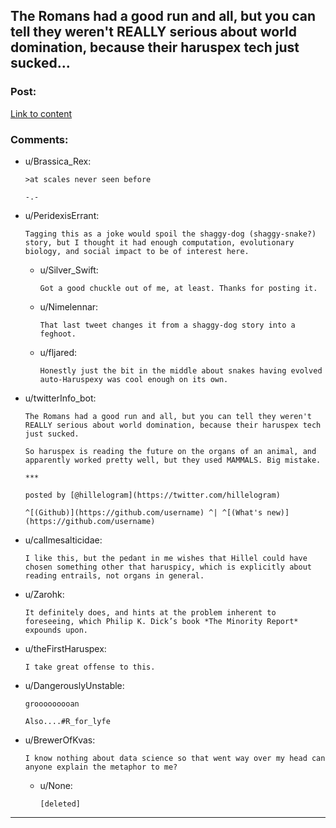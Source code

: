 ## The Romans had a good run and all, but you can tell they weren't REALLY serious about world domination, because their haruspex tech just sucked...

### Post:

[Link to content](https://twitter.com/hillelogram/status/1299836294772781058)

### Comments:

- u/Brassica_Rex:
  ```
  >at scales never seen before

  -.-
  ```

- u/PeridexisErrant:
  ```
  Tagging this as a joke would spoil the shaggy-dog (shaggy-snake?) story, but I thought it had enough computation, evolutionary biology, and social impact to be of interest here.
  ```

  - u/Silver_Swift:
    ```
    Got a good chuckle out of me, at least. Thanks for posting it.
    ```

  - u/Nimelennar:
    ```
    That last tweet changes it from a shaggy-dog story into a feghoot.
    ```

  - u/fljared:
    ```
    Honestly just the bit in the middle about snakes having evolved auto-Haruspexy was cool enough on its own.
    ```

- u/twitterInfo_bot:
  ```
  The Romans had a good run and all, but you can tell they weren't REALLY serious about world domination, because their haruspex tech just sucked.

  So haruspex is reading the future on the organs of an animal, and apparently worked pretty well, but they used MAMMALS. Big mistake.

  ***

  posted by [@hillelogram](https://twitter.com/hillelogram)

  ^[(Github)](https://github.com/username) ^| ^[(What's new)](https://github.com/username)
  ```

- u/callmesalticidae:
  ```
  I like this, but the pedant in me wishes that Hillel could have chosen something other that haruspicy, which is explicitly about reading entrails, not organs in general.
  ```

- u/Zarohk:
  ```
  It definitely does, and hints at the problem inherent to foreseeing, which Philip K. Dick’s book *The Minority Report* expounds upon.
  ```

- u/theFirstHaruspex:
  ```
  I take great offense to this.
  ```

- u/DangerouslyUnstable:
  ```
  grooooooooan

  Also....#R_for_lyfe
  ```

- u/BrewerOfKvas:
  ```
  I know nothing about data science so that went way over my head can anyone explain the metaphor to me?
  ```

  - u/None:
    ```
    [deleted]
    ```

---

